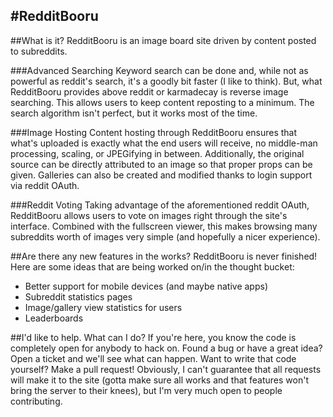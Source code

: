 #RedditBooru
---

##What is it?
RedditBooru is an image board site driven by content posted to subreddits. 

###Advanced Searching
Keyword search can be done and, while not as powerful as reddit's search, it's a goodly bit faster (I like to think). But, what RedditBooru provides above reddit or karmadecay is reverse image searching. This allows users to keep content reposting to a minimum. The search algorithm isn't perfect, but it works most of the time.

###Image Hosting
Content hosting through RedditBooru ensures that what's uploaded is exactly what the end users will receive, no middle-man processing, scaling, or JPEGifying in between. Additionally, the original source can be directly attributed to an image so that proper props can be given. Galleries can also be created and modified thanks to login support via reddit OAuth.

###Reddit Voting
Taking advantage of the aforementioned reddit OAuth, RedditBooru allows users to vote on images right through the site's interface. Combined with the fullscreen viewer, this makes browsing many subreddits worth of images very simple (and hopefully a nicer experience).

##Are there any new features in the works?
RedditBooru is never finished! Here are some ideas that are being worked on/in the thought bucket:

- Better support for mobile devices (and maybe native apps)
- Subreddit statistics pages
- Image/gallery view statistics for users
- Leaderboards

##I'd like to help. What can I do?
If you're here, you know the code is completely open for anybody to hack on. Found a bug or have a great idea? Open a ticket and we'll see what can happen. Want to write that code yourself? Make a pull request! Obviously, I can't guarantee that all requests will make it to the site (gotta make sure all works and that features won't bring the server to their knees), but I'm very much open to people contributing.